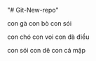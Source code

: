"# Git-New-repo" 

con gà 
con bò 
con sói

con chó 
con voi 
con đà điểu

con sói
con dê 
con cá mập

